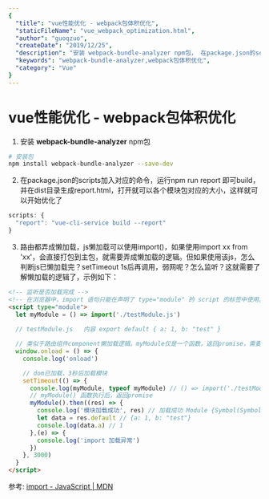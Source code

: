 ```yaml
---
{
  "title": "vue性能优化 - webpack包体积优化",
  "staticFileName": "vue_webpack_optimization.html",
  "author": "guoqzuo",
  "createDate": "2019/12/25",
  "description": "安装 webpack-bundle-analyzer npm包， 在package.json的scripts加入对应的命令，运行npm run report 即可build，并在dist目录生成report.html，打开就可以各个模块包对应的大小，这样就可以开始优化了",
  "keywords": "webpack-bundle-analyzer,webpack包体积优化",
  "category": "Vue"
}
---
```


# vue性能优化 - webpack包体积优化

1. 安装 **webpack-bundle-analyzer** npm包
```bash
# 安装包
npm install webpack-bundle-analyzer --save-dev
```

2. 在package.json的scripts加入对应的命令，运行npm run report 即可build，并在dist目录生成report.html，打开就可以各个模块包对应的大小，这样就可以开始优化了
```js
scripts: {
  "report": "vue-cli-service build --report"
}
```

3. 路由都弄成懒加载，js懒加载可以使用import()，如果使用import xx from 'xx'，会直接打包到主包，就需要弄成懒加载的逻辑。但如果使用该js，怎么判断js已懒加载完？setTimeout 1s后再调用，弱网呢？怎么监听？这就需要了解懒加载的逻辑了，示例如下：
```html
<!-- 监听是否加载完成 -->
<!-- 在浏览器中，import 语句只能在声明了 type="module" 的 script 的标签中使用。-->
<script type="module">
  let myModule = () => import('./testModule.js')
  
  // testModule.js   内容 export default { a: 1, b: "test" }

  // 类似于路由组件component懒加载逻辑。myModule仅是一个函数，返回promise，需要调用时 myModule().then() 即可
  window.onload = () => {
    console.log('onload')

    // dom已加载，3秒后加载模块
    setTimeout(() => {
      console.log(myModule, typeof myModule) // () => import('./testModule.js') "function"
      // myModule() 函数执行后，返回promise
      myModule().then((res) => {
        console.log('模块加载成功', res) // 加载成功 Module {Symbol(Symbol.toStringTag): "Module"}
        let data = res.default // {a: 1, b: "test"}
        console.log(data.a) // 1
      },(e) => {
        console.log('import 加载异常')
      })
    }, 3000)
  }
</script>
```

参考: [import - JavaScript | MDN](https://developer.mozilla.org/zh-CN/docs/Web/JavaScript/Reference/Statements/import)